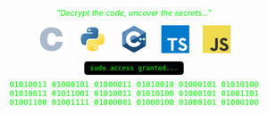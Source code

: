 <p align="center">
  <i style="color:#00ff00;">"Decrypt the code, uncover the secrets..."</i>
</p>

<p align="center">
  <img src="https://raw.githubusercontent.com/github/explore/main/topics/c/c.png" alt="C" width="50" height="50" style="margin: 0 10px;"/>
  <img src="https://raw.githubusercontent.com/github/explore/main/topics/python/python.png" alt="Python" width="50" height="50" style="margin: 0 10px;"/>
  <img src="https://raw.githubusercontent.com/github/explore/main/topics/cpp/cpp.png" alt="C++" width="50" height="50" style="margin: 0 10px;"/>
  <img src="https://raw.githubusercontent.com/github/explore/main/topics/typescript/typescript.png" alt="TypeScript" width="50" height="50" style="margin: 0 10px;"/>
  <img src="https://raw.githubusercontent.com/github/explore/main/topics/javascript/javascript.png" alt="JavaScript" width="50" height="50" style="margin: 0 10px;"/>
</p>

<p align="center">
  <code style="background:#000; color:#0f0; padding:5px 10px; border-radius:5px;">sudo access granted...</code>
</p>

<!-- <p align="center" style="line-height:1.2;">
  <span style="color:#00ff00;">01010100 01101000 01100101 00100000 01110011 01100101 01100011 01110010 01100101 01110100</span>
</p> -->


<p align="center" style="color:#00ff00; font-family: monospace; font-size:14px;">
  01010011 01000101 01000011 01010010 01000101 01010100 <br>
  01010011 01011001 01010011 01010100 01000101 01001101 <br>
  01001100 01001111 01000001 01000100 01000101 01000100
</p>
